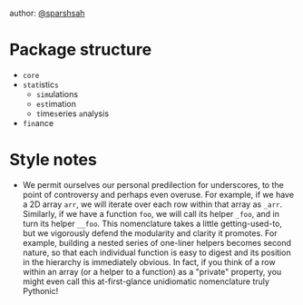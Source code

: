 author: [@sparshsah](https://github.com/sparshsah)

# Package structure

* `core`
* `stat`istic`s`
    - `sim`ulations
    - `est`imation
    - `t`ime`s`eries `a`nalysis
* `fin`ance


# Style notes

* We permit ourselves our personal predilection for underscores, to the point of controversy and perhaps even overuse.
  For example, if we have a 2D array `arr`, we will iterate over each row within that array as `_arr`.
  Similarly, if we have a function `foo`, we will call its helper `_foo`, and in turn its helper `__foo`.
  This nomenclature takes a little getting-used-to, but we vigorously defend the modularity and clarity it promotes.
  For example, building a nested series of one-liner helpers becomes second nature, so that
  each individual function is easy to digest and its position in the hierarchy is immediately obvious.
  In fact, if you think of a row within an array (or a helper to a function) as a "private" property,
  you might even call this at-first-glance unidiomatic nomenclature truly Pythonic!
